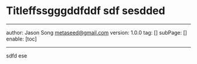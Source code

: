# Titleffssgggddfddf sdf sesdded
---
author: Jason Song <metaseed@gmail.com>
version: 1.0.0
tag: []
subPage: []
enable: [toc]

---

sdfd ese